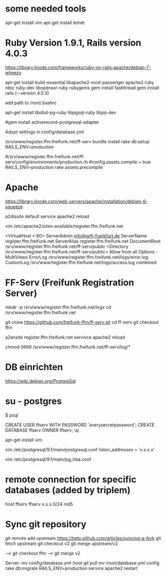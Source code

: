 
# some needed tools
apt-get install vim
apt-get install telnet


# Ruby Version 1.9.1, Rails version 4.0.3

https://library.linode.com/frameworks/ruby-on-rails-apache/debian-7-wheezy

apt-get install build-essential libapache2-mod-passenger apache2 ruby rdoc ruby-dev libopenssl-ruby rubygems
gem install fastthread
gem install rails (--version 4.0.3)

add path to /root/.bashrc

apt-get install libdbd-pg-ruby libpgsql-ruby libpq-dev

#gem install activerecord-postgresql-adapter

Adopt settings in config/database.yml

/srv/www/register.ffm.freifunk.net/ff-serv
bundle install
rake db:setup RAILS_ENV=production

#/srv/www/register.ffm.freifunk.net/ff-serv/config/environments/production.rb
#config.assets.compile = true
RAILS_ENV=production rake assets:precompile

# Apache

https://library.linode.com/web-servers/apache/installation/debian-6-squeeze

a2dissite default
service apache2 reload

vim /etc/apache2/sites-available/register.ffm.freifunk.net

 <VirtualHost *:80>
      ServerAdmin info@wifi-frankfurt.de
      ServerName register.ffm.freifunk.net
      ServerAlias register.ffm.freifunk.net
      DocumentRoot /srv/www/register.ffm.freifunk.net/ff-serv/public
      <Directory /srv/www/register.ffm.freifunk.net/ff-serv/public>
          Allow from all
          Options -MultiViews
      </Directory>
      ErrorLog /srv/www/register.ffm.freifunk.net/logs/error.log
      CustomLog /srv/www/register.ffm.freifunk.net/logs/access.log combined
 </VirtualHost>

# FF-Serv (Freifunk Registration Server)

mkdir -p /srv/www/register.ffm.freifunk.net/logs
cd /srv/www/register.ffm.freifunk.net

git clone https://github.com/freifunk-ffm/ff-serv.git
cd ff-serv
git checkout ffm

a2ensite register.ffm.freifunk.net
servivce apache2 reload

chmod 0666 /srv/www/register.ffm.freifunk.net/ff-serv/log/*

# DB einrichten

https://wiki.debian.org/PostgreSql

# su - postgres
$ psql

CREATE USER ffserv WITH PASSWORD 'averysecretpassword';
CREATE DATABASE ffserv OWNER ffserv;
\q

apt-get install vim

vim /etc/postgresql/9.1/main/postgresql.conf
listen_addresses = 'x.x.x.x'

vim /etc/postgresql/9.1/main/pg_hba.conf
# remote connection for specific databases (added by triplem)
host    ffserv          ffserv          x.x.x.0/24         md5




# Sync git repository

git remote add upstream https://help.github.com/articles/syncing-a-fork
git fetch upstream
git checkout v2
git merge upstream/v2

--> git checkout ffm
--> git merge v2

Server:
mv config/database.yml /root
git pull
mv /root/database.yml config
rake db:migrate RAILS_ENV=production
service apache2 restart
